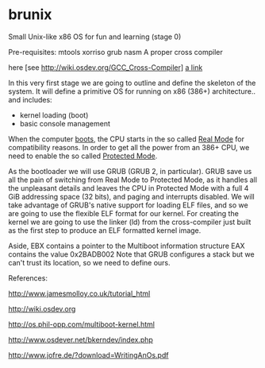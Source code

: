 # brunix
Small Unix-like x86 OS for fun and learning (stage 0)

Pre-requisites:
mtools
xorriso
grub
nasm
A proper cross compiler

here [see http://wiki.osdev.org/GCC_Cross-Compiler]
[a link](https://github.com/user/repo/blob/branch/other_file.md)

In this very first stage we are going to outline and define the skeleton of the system. It will define
a primitive OS for running on x86 (386+) architecture.. and includes:
* kernel loading (boot)
* basic console management

When the computer [boots](http://wiki.osdev.org/System_Initialization_(x86)),
the CPU starts in the so called [Real Mode](http://wiki.osdev.org/Real_Mode) for compatibility reasons. In order
to get all the power from an 386+ CPU, we need to enable the so called [Protected Mode](http://wiki.osdev.org/Protected_Mode).

As the bootloader we will use GRUB (GRUB 2, in particular). GRUB save us all the pain of switching from Real Mode to Protected Mode, as it handles
all the unpleasant details and leaves the CPU in Protected Mode with a full 4 GiB addressing space (32 bits),
and paging and interrupts disabled.
We will take advantage of GRUB's native support for loading ELF files, and so we are going to use the flexible ELF format for our kernel.
For creating the kernel we are going to use the linker (ld) from the cross-compiler just built as the first step
to produce an ELF formatted kernel image.



Aside,
EBX contains a pointer to the Multiboot information structure
EAX contains the value 0x2BADB002
Note that GRUB configures a stack but we can't trust its location, so we need to define ours.




References:

http://www.jamesmolloy.co.uk/tutorial_html

http://wiki.osdev.org

http://os.phil-opp.com/multiboot-kernel.html

http://www.osdever.net/bkerndev/index.php

http://www.jofre.de/?download=WritingAnOs.pdf

